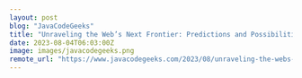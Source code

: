 ```yaml
---
layout: post
blog: "JavaCodeGeeks"
title: "Unraveling the Web’s Next Frontier: Predictions and Possibilities in Web Development"
date: 2023-08-04T06:03:00Z
image: images/javacodegeeks.png
remote_url: "https://www.javacodegeeks.com/2023/08/unraveling-the-webs-next-frontier-predictions-and-possibilities-in-web-development.html"
---
```

